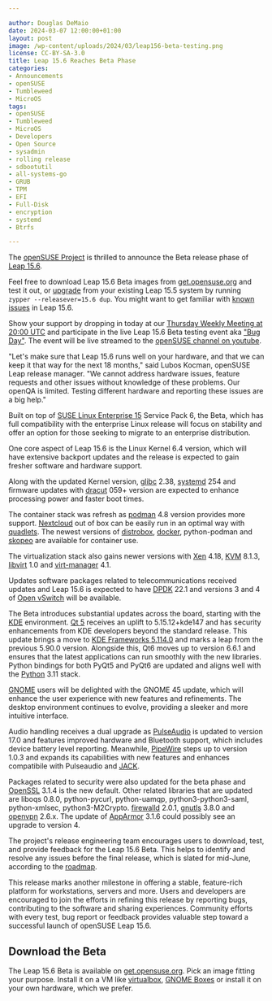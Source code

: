 ```yaml
---

author: Douglas DeMaio
date: 2024-03-07 12:00:00+01:00
layout: post
image: /wp-content/uploads/2024/03/leap156-beta-testing.png
license: CC-BY-SA-3.0
title: Leap 15.6 Reaches Beta Phase
categories:
- Announcements
- openSUSE
- Tumbleweed
- MicroOS
tags:
- openSUSE
- Tumbleweed
- MicroOS
- Developers
- Open Source
- sysadmin
- rolling release
- sdbootutil
- all-systems-go
- GRUB
- TPM
- EFI
- Full-Disk
- encryption
- systemd
- Btrfs

---
```


The [openSUSE Project](https://www.opensuse.org/) is thrilled to announce the Beta release phase of [Leap 15.6](https://get.opensuse.org/leap/15.6/). 

Feel free to download Leap 15.6 Beta images from [get.opensuse.org](https://get.opensuse.org/leap/15.6/) and test it out, or [upgrade](https://en.opensuse.org/SDB:System_upgrade) from your existing Leap 15.5 system by running `zypper --releasever=15.6 dup`. You might want to get familiar with [known issues](https://en.opensuse.org/openSUSE:Known_bugs_15.6) in Leap 15.6.

Show your support by dropping in today at our [Thursday Weekly Meeting at 20:00 UTC](https://calendar.opensuse.org/teams/marketing/events/thursday_weekly_meeting) and participate in the live Leap 15.6 Beta testing event aka ["Bug Day"](https://en.opensuse.org/openSUSE:Bug_Day#March_7th%3A_Leap_15.6_Beta). The event will be live streamed to the [openSUSE channel on youtube](https://www.youtube.com/user/opensusetv).

"Let's make sure that Leap 15.6 runs well on your hardware, and that we can keep it that way for the next 18 months," said Lubos Kocman, openSUSE Leap release manager. "We cannot address hardware issues, feature requests and other issues without knowledge of these problems. Our openQA is limited. Testing different hardware and reporting these issues are a big help."

Built on top of [SUSE Linux Enterprise 15](https://www.suse.com/c/suse-linux-enterprise-15-is-generally-available/) Service Pack 6, the Beta, which has full compatibility with the enterprise Linux release will focus on stability and offer an option for those seeking to migrate to an enterprise distribution.

One core aspect of Leap 15.6 is the Linux Kernel 6.4 version, which will have extensive backport updates and the release is expected to gain fresher software and hardware support.

Along with the updated Kernel version, [glibc](https://www.gnu.org/software/libc/) 2.38, [systemd](https://freedesktop.org/wiki/Software/systemd/) 254 and firmware updates with [dracut](https://dracut.wiki.kernel.org/index.php/Main_Page) 059+ version are expected to enhance processing power and faster boot times.

The container stack was refresh as [podman](https://podman.io/) 4.8 version provides more support. [Nextcloud](https://nextcloud.com/) out of box can be easily run in an optimal way with [quadlets](https://github.com/containers/quadlet). The newest versions of [distrobox](https://github.com/89luca89/distrobox), [docker](https://www.docker.com/), python-podman and [skopeo](https://github.com/containers/skopeo) are available for container use. 

The virtualization stack also gains newer versions with [Xen](https://xenproject.org/) 4.18, [KVM](https://www.linux-kvm.org/page/Main_Page) 8.1.3, [libvirt](https://libvirt.org)  1.0 and [virt-manager](https://virt-manager.org/download/) 4.1.

Updates software packages related to telecommunications received updates and Leap 15.6 is expected to have [DPDK](https://git.dpdk.org/) 22.1 and versions 3 and 4 of [Open vSwitch](https://www.openvswitch.org/) will be available.

The Beta introduces substantial updates across the board, starting with the [KDE](https://kde.org) environment. [Qt 5](https://www.qt.io/product/qt5) receives an uplift to 5.15.12+kde147 and has security enhancements from KDE developers beyond the standard release. This update brings a move to [KDE Frameworks 5.114.0](https://kde.org/announcements/frameworks/5/5.114.0/) and marks a leap from the previous 5.90.0 version. Alongside this, Qt6 moves up to version 6.6.1 and ensures that the latest applications can run smoothly with the new libraries. Python bindings for both PyQt5 and PyQt6 are updated and aligns well with the [Python](https://www.python.org/) 3.11 stack.

[GNOME](https://www.gnome.org/) users will be delighted with the GNOME 45 update, which will enhance the user experience with new features and refinements. The desktop environment continues to evolve, providing a sleeker and more intuitive interface.

Audio handling receives a dual upgrade as [PulseAudio](https://www.freedesktop.org/wiki/Software/PulseAudio/) is updated to version 17.0 and features improved hardware and Bluetooth support, which includes device battery level reporting. Meanwhile, [PipeWire](https://pipewire.org/) steps up to version 1.0.3 and expands its capabilities with new features and enhances compatibile with Pulseaudio and [JACK](https://jackaudio.org/).

Packages related to security were also updated for the beta phase and [OpenSSL](https://www.openssl.org/) 3.1.4 is the new default. Other related libraries that are updated are liboqs 0.8.0, python-pycurl, python-uamqp, python3-python3-saml, python-xmlsec, python3-M2Crypto. [firewalld](https://firewalld.org/) 2.0.1, [gnutls](https://www.gnutls.org/) 3.8.0 and [openvpn](https://openvpn.net/) 2.6.x. The update of [AppArmor](https://apparmor.net/) 3.1.6 could possibly see an upgrade to version 4. 

The project's release engineering team encourages users to download, test, and provide feedback for the Leap 15.6 Beta. This helps to identify and resolve any issues before the final release, which is slated for mid-June, according to the [roadmap](https://en.opensuse.org/openSUSE:Roadmap).

 This release marks another milestone in offering a stable, feature-rich platform for workstations, servers and more. Users and developers are encouraged to join the efforts in refining this release by reporting bugs, contributing to the software and sharing experiences. Community efforts with every test, bug report or feedback provides valuable step toward a successful launch of openSUSE Leap 15.6.

## Download the Beta

The Leap 15.6 Beta is available on [get.opensuse.org](https://get.opensuse.org/testing). Pick an image fitting your purpose. Install it on a VM like [virtualbox](https://www.virtualbox.org), [GNOME Boxes](https://wiki.gnome.org/Apps/Boxes) or install it on your own hardware, which we prefer.

<meta name="openSUSE, Tumbleweed, Developers, sysadmin, user, Open Source, rolling release, tpm, full-disk, encryption, MicroOS, grub, qemu, btrfs" content="HTML,CSS,XML,JavaScript">


